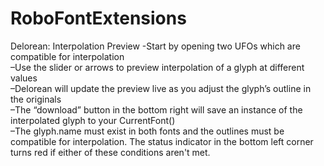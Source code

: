 RoboFontExtensions
==================

Delorean: Interpolation Preview
-Start by opening two UFOs which are compatible for interpolation  
–Use the slider or arrows to preview interpolation of a glyph at different values  
–Delorean will update the preview live as you adjust the glyph’s outline in the originals  
–The “download” button in the bottom right will save an instance of the interpolated glyph to your CurrentFont()  
–The glyph.name must exist in both fonts and the outlines must be compatible for interpolation. The status indicator in the bottom left corner turns red if either of these conditions aren't met. 
